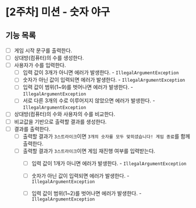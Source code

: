 # [2주차] 미션 - 숫자 야구
## 기능 목록
- [ ] 게임 시작 문구를 출력한다.
- [ ] 상대방(컴퓨터)의 수를 생성한다.
- [ ] 사용자가 수를 입력한다.
    - [ ] 입력 값이 3개가 아니면 에러가 발생한다. - `IllegalArgumentException`
    - [ ] 숫자가 아닌 값이 입력되면 에러가 발생한다. - `IllegalArgumentException`
    - [ ] 입력 값이 범위(1~9)를 벗어나면 에러가 발생한다. - `IllegalArgumentException`
    - [ ] 서로 다른 3개의 수로 이루어지지 않았으면 에러가 발생한다. - `IllegalArgumentException`
- [ ] 상대방(컴퓨터)의 수와 사용자의 수를 비교한다.
- [ ] 비교값을 기반으로 출력할 결과를 생성한다.
- [ ] 결과를 출력한다.
  - [ ] 출력할 결과가 `3스트라이크`이면 `3개의 숫자를 모두 맞히셨습니다! 게임 종료`를 함께 출력한다.
  - [ ] 출력할 결과가 `3스트라이크`이면 게임 재진행 여부를 입력받는다.
    - [ ] 입력 값이 1개가 아니면 에러가 발생한다. - `IllegalArgumentException`
    - [ ] 숫자가 아닌 값이 입력되면 에러가 발생한다. - `IllegalArgumentException`
    - [ ] 입력 값이 범위(1~2)를 벗어나면 에러가 발생한다. - `IllegalArgumentException`
  